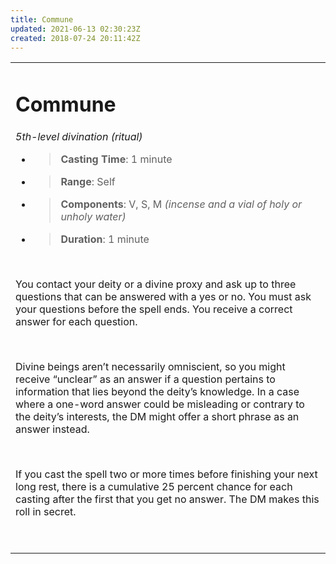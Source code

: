 ```yaml
---
title: Commune
updated: 2021-06-13 02:30:23Z
created: 2018-07-24 20:11:42Z
---
```


<table><tbody><tr class="odd"><td><h1 id="commune"><strong>Commune</strong></h1><p><em>5th-level divination (ritual)</em></p><ul><li><blockquote><p><strong>Casting Time</strong>: 1 minute</p></blockquote></li><li><blockquote><p><strong>Range</strong>: Self</p></blockquote></li><li><blockquote><p><strong>Components</strong>: V, S, M <em>(incense and a vial of holy or unholy water)</em></p></blockquote></li><li><blockquote><p><strong>Duration</strong>: 1 minute</p></blockquote></li></ul><p> </p><p>You contact your deity or a divine proxy and ask up to three questions that can be answered with a yes or no. You must ask your questions before the spell ends. You receive a correct answer for each question.</p><p> </p><p>Divine beings aren’t necessarily omniscient, so you might receive “unclear” as an answer if a question pertains to information that lies beyond the deity’s knowledge. In a case where a one-word answer could be misleading or contrary to the deity’s interests, the DM might offer a short phrase as an answer instead.</p><p> </p><p>If you cast the spell two or more times before finishing your next long rest, there is a cumulative 25 percent chance for each casting after the first that you get no answer. The DM makes this roll in secret.</p><p> </p></td></tr></tbody></table>